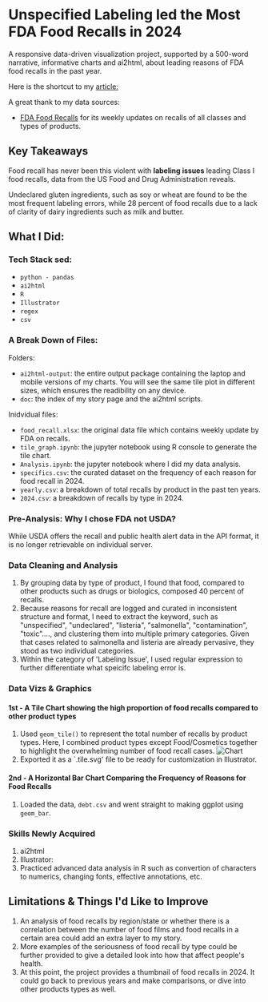 # Unspecified Labeling led the Most FDA Food Recalls in 2024
A responsive data-driven visualization project, supported by a 500-word narrative, informative charts and ai2html, about leading reasons of FDA food recalls in the past year. 

Here is the shortcut to my [article:](https://yatingw24.github.io/food_recall)

A great thank to my data sources:
- [FDA Food Recalls](https://datadashboard.fda.gov/ora/cd/recalls.htm) for its weekly updates on recalls of all classes and types of products.


## Key Takeaways 
Food recall has never been this violent with **labeling issues** leading Class I food recalls, data from the US Food and Drug Administration reveals. 

Undeclared gluten ingredients, such as soy or wheat are found to be the most frequent labeling errors, while 28 percent of food recalls due to a lack of clarity of dairy ingredients such as milk and butter.


## What I Did:
### Tech Stack sed:
 - `python - pandas`
 - `ai2html`
 - `R`
 - `Illustrator`
 - `regex`
 - `csv`

### A Break Down of Files:
Folders:
- `ai2html-output`: the entire output package containing the laptop and mobile versions of my charts. You will see the same tile plot in different sizes, which ensures the readibility on any device. 
- `doc`: the index of my story page and the ai2html scripts. 

Inidvidual files:
 - `food_recall.xlsx`: the original data file which contains weekly update by FDA on recalls.
 - `tile_graph.ipynb`: the jupyter notebook using R console to generate the tile chart.
  - `Analysis.ipynb`: the jupyter notebook where I did my data analysis. 
 - `specifics.csv`: the curated dataset on the frequency of each reason for food recall in 2024. 
 - `yearly.csv`: a breakdown of total recalls by product in the past ten years. 
  - `2024.csv`: a breakdown of recalls by type in 2024. 
 
### Pre-Analysis: Why I chose FDA not USDA?
While USDA offers the recall and public health alert data in the API format, it is no longer retrievable on individual server. 

### Data Cleaning and Analysis
1. By grouping data by type of product, I found that food, compared to other products such as drugs or biologics, composed 40 percent of recalls. 
2. Because reasons for recall are logged and curated in inconsistent structure and format, I need to extract the keyword, such as "unspecified", "undeclared", "listeria", "salmonella", "contamination", "toxic"...., and clustering them into multiple primary categories. Given that cases related to salmonella and listeria are already pervasive, they stood as two individual categories. 
3. Within the category of 'Labeling Issue', I used regular expression to further differentiate what speicifc labeling error is.


### Data Vizs & Graphics
#### 1st - A Tile Chart showing the high proportion of food recalls compared to other product types
1. Used `geom_tile()` to  represent the total number of recalls by product types. Here, I combined product types except Food/Cosmetics together to highlight the overwhelming number of food recall cases. 
![Chart](static_imgs/boxplot.png)
2. Exported it as a `.tile.svg' file to be ready for customization in Illustrator. 


#### 2nd - A Horizontal Bar Chart Comparing the Frequency of Reasons for Food Recalls
1. Loaded the data, `debt.csv` and went straight to making ggplot using `geom_bar`.



### Skills Newly Acquired
1. ai2html 
2. Illustrator: 
3. Practiced advanced data analysis in R such as convertion of characters to numerics, changing fonts, effective annotations, etc. 

## Limitations & Things I'd Like to Improve
1. An analysis of food recalls by region/state or whether there is a correlation between the number of food films and food recalls in a certain area could add an extra layer to my story.
2. More examples of the seriousness of food recall by type could be further provided to give a detailed look into how that affect people's health. 
3. At this point, the project provides a thumbnail of food recalls in 2024. It could go back to previous years and make comparisons, or dive into other products types as well. 
 

 
